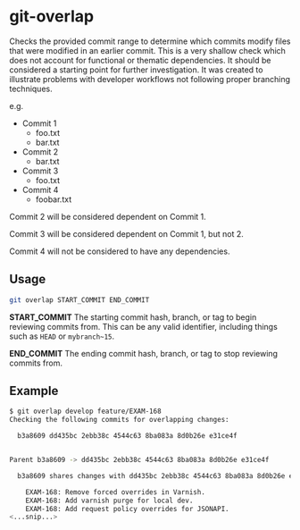 # git-overlap

Checks the provided commit range to determine which commits modify files that were modified in an earlier commit. This is a very shallow check which does not account for functional or thematic dependencies. It should be considered a starting point for further investigation. It was created to illustrate problems with developer workflows not following proper branching techniques.

e.g.
  * Commit 1
    * foo.txt
    * bar.txt
  * Commit 2
    * bar.txt
  * Commit 3
    * foo.txt
  * Commit 4
    * foobar.txt

Commit 2 will be considered dependent on Commit 1.

Commit 3 will be considered dependent on Commit 1, but not 2.

Commit 4 will not be considered to have any dependencies.

## Usage

```sh
git overlap START_COMMIT END_COMMIT
```

**START_COMMIT** The starting commit hash, branch, or tag to begin reviewing commits from. This can be any valid identifier, including things such as `HEAD` or `mybranch~15`.

**END_COMMIT** The ending commit hash, branch, or tag to stop reviewing commits from.

## Example

```sh
$ git overlap develop feature/EXAM-168
Checking the following commits for overlapping changes:

  b3a8609 dd435bc 2ebb38c 4544c63 8ba083a 8d0b26e e31ce4f


Parent b3a8609 -> dd435bc 2ebb38c 4544c63 8ba083a 8d0b26e e31ce4f

  b3a8609 shares changes with dd435bc 2ebb38c 4544c63 8ba083a 8d0b26e e31ce4f

    EXAM-168: Remove forced overrides in Varnish.
    EXAM-168: Add varnish purge for local dev.
    EXAM-168: Add request policy overrides for JSONAPI.
<...snip...>
```
